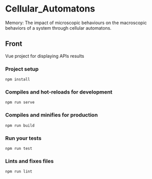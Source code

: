 # Cellular_Automatons
Memory: The impact of microscopic behaviours  on the macroscopic behaviors of a system  through cellular automatons.

## Front

Vue project for displaying APIs results

### Project setup
```
npm install
```

### Compiles and hot-reloads for development
```
npm run serve
```

### Compiles and minifies for production
```
npm run build
```

### Run your tests
```
npm run test
```

### Lints and fixes files
```
npm run lint
```
